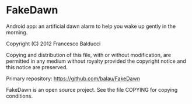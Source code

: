 FakeDawn
========

Android app: an artificial dawn alarm to help you wake up gently in the morning.

Copyright (C) 2012 Francesco Balducci

  Copying and distribution of this file, with or without modification,
  are permitted in any medium without royalty provided the copyright
  notice and this notice are preserved.

Primary repository: https://github.com/balau/FakeDawn

FakeDawn is an open source project. See the file COPYING for copying conditions.
 